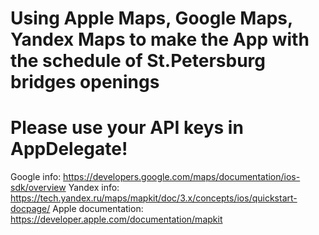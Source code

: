 # Using Apple Maps, Google Maps, Yandex Maps to make the App with the schedule of St.Petersburg bridges openings

# Please use your API keys in AppDelegate!

Google info:
https://developers.google.com/maps/documentation/ios-sdk/overview
Yandex info: 
https://tech.yandex.ru/maps/mapkit/doc/3.x/concepts/ios/quickstart-docpage/ 
Apple documentation: 
https://developer.apple.com/documentation/mapkit 


